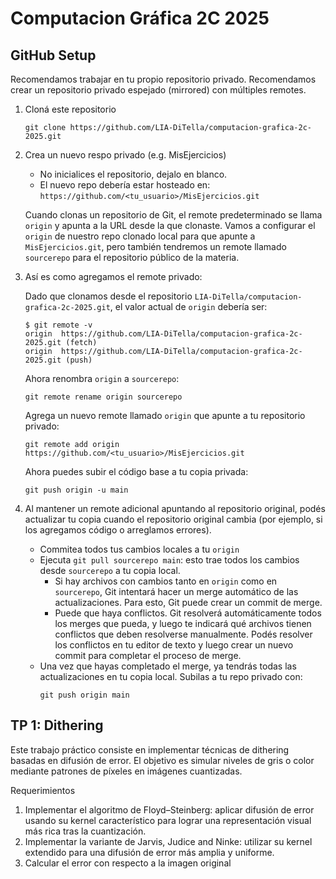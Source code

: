# Computacion Gráfica 2C 2025 

## GitHub Setup
Recomendamos trabajar en tu propio repositorio privado. Recomendamos crear un repositorio privado espejado (mirrored) con múltiples remotes. 

1. Cloná este repositorio 

    ```
    git clone https://github.com/LIA-DiTella/computacion-grafica-2c-2025.git
    ```

2. Crea un nuevo respo privado (e.g. MisEjercicios) 

    - No inicialices el repositorio, dejalo en blanco. 
    - El nuevo repo debería estar hosteado en: `https://github.com/<tu_usuario>/MisEjercicios.git`

    Cuando clonas un repositorio de Git, el remote predeterminado se llama `origin` y apunta a la URL desde la que clonaste.
    Vamos a configurar el `origin` de nuestro repo clonado local para que apunte a `MisEjercicios.git`, pero también tendremos un remote llamado `sourcerepo` para el repositorio público de la materia.

3. Así es como agregamos el remote privado:

    Dado que clonamos desde el repositorio `LIA-DiTella/computacion-grafica-2c-2025.git`, el valor actual de `origin` debería ser:
    ```
    $ git remote -v 
    origin	https://github.com/LIA-DiTella/computacion-grafica-2c-2025.git (fetch)
    origin	https://github.com/LIA-DiTella/computacion-grafica-2c-2025.git (push)
    ```
    Ahora renombra `origin` a `sourcerepo`:
    ```
    git remote rename origin sourcerepo
    ```
    Agrega un nuevo remote llamado `origin` que apunte a tu repositorio privado:
    ```
    git remote add origin https://github.com/<tu_usuario>/MisEjercicios.git
    ```
    Ahora puedes subir el código base a tu copia privada:
    ```
    git push origin -u main
    ```
4. Al mantener un remote adicional apuntando al repositorio original, podés actualizar tu copia cuando el repositorio original cambia (por ejemplo, si los agregamos código o arreglamos errores).
    - Commitea todos tus cambios locales a tu `origin`
    - Ejecuta `git pull sourcerepo main`: esto trae todos los cambios desde `sourcerepo` a tu copia local.
        - Si hay archivos con cambios tanto en `origin` como en `sourcerepo`, Git intentará hacer un merge automático de las actualizaciones. Para esto, Git puede crear un commit de merge.
        -  Puede que haya conflictos. Git resolverá automáticamente todos los merges que pueda, y luego te indicará qué archivos tienen conflictos que deben resolverse manualmente. Podés resolver los conflictos en tu editor de texto y luego crear un nuevo commit para completar el proceso de merge.
    - Una vez que hayas completado el merge, ya tendrás todas las actualizaciones en tu copia local. Subilas a tu repo privado con:
        ```
        git push origin main
        ```
## TP 1: Dithering 

Este trabajo práctico consiste en implementar técnicas de dithering basadas en difusión de error. El objetivo es simular niveles de gris o color mediante patrones de píxeles en imágenes cuantizadas.

Requerimientos
1.	Implementar el algoritmo de Floyd–Steinberg: aplicar difusión de error usando su kernel característico para lograr una representación visual más rica tras la cuantización.
2.	Implementar la variante de Jarvis, Judice and Ninke: utilizar su kernel extendido para una difusión de error más amplia y uniforme.
3.	Calcular el error con respecto a la imagen original
